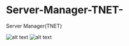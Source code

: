 # Server-Manager-TNET-
Server Manager(TNET)

![alt text](https://i.ibb.co/syKxz4C/Screenshot-1.png)
![alt text](https://i.ibb.co/QHk24jn/Screenshot-2.png)
